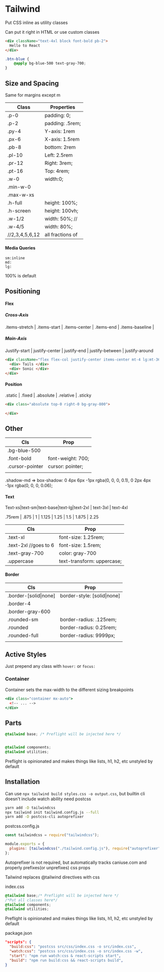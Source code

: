 # Tailwind

Put CSS inline as utility classes

Can put it right in HTML or use custom classes

```html
<div className="text-4xl block font-bold pb-2">
  Hello to React
</div>
```

```css
.btn-blue {
	@apply bg-blue-500 text-gray-700;
}
```

## Size and Spacing

Same for margins except m

| Class          | Properties       |
| -------------- | ---------------- |
| .p-0           | padding: 0;      |
| .p-2           | padding: .5rem;  |
| .py-4          | Y-axis: 1rem     |
| .px-6          | X-axis: 1.5rem   |
| .pb-8          | bottom: 2rem     |
| .pl-10         | Left: 2.5rem     |
| .pr-12         | Right: 3rem;     |
| .pt-16         | Top: 4rem;       |
| .w-0           | width:0;         |
| .min-w-0       |                  |
| .max-w-xs      |                  |
| .h-full        | height: 100%;    |
| .h-screen      | height: 100vh;   |
| .w-1/2         | width: 50%; //   |
| .w-4/5         | width: 80%;      |
| //2,3,4,5,6,12 | all fractions of |

#### Media Queries

```
sm:inline
md:
lg:
```

100% is default

## Positioning

#### Flex

##### Cross-Axis

.items-stretch  | .items-start  | .items-center  | .items-end  | .items-baseline  |

##### Main-Axis

Justify-start | justify-center | justify-end | justify-between | justify-around

```html
<div className="flex flex-col justify-center items-center mt-4 lg:mt-36 mb-20 lg:mb-28">
  <div> Tails </div>
  <div> Sonic </div>
</div>
```

#### Position

.static | .fixed | .absolute | .relative | .sticky

```html
<div class="absolute top-0 right-0 bg-gray-800">
  
</div>
```

## Other

| Cls             | Prop              |
| --------------- | ----------------- |
| .bg-blue-500    |                   |
| .font-bold      | font-weight: 700; |
| .cursor-pointer | cursor: pointer;  |
|                 |                   |

.shadow-md =>  box-shadow: 0 4px 6px -1px rgba(0, 0, 0, 0.1), 0 2px 4px -1px rgba(0, 0, 0, 0.06);

#### Text

Text-xs|text-sm|text-base|text-lg|text-2xl | text-3xl | text-4xl

.75rem | .875 | 1 | 1.125 | 1.25 | 1.5 | 1.875 | 2.25

| Cls                   | Prop                       |
| --------------------- | -------------------------- |
| .text-xl              | font-size: 1.25rem;        |
| .text-2xl //goes to 6 | font-size: 1.5rem;         |
| .text-gray-700        | color: gray-700            |
| .uppercase            | text-transform: uppercase; |

#### Border

| Cls                   | Prop                        |
| --------------------- | --------------------------- |
| .border-[solid\|none] | border-style: [solid\|none] |
| .border-4             |                             |
| .border-gray-600      |                             |
| .rounded-sm           | border-radius: .125rem;     |
| .rounded              | border-radius: 0.25rem;     |
| .rounded-full         | border-radius: 9999px;      |
|                       |                             |

## Active Styles

Just prepend any class with `hover:` or `focus:`

### Container

Container sets the max-width to the different sizing breakpoints

```jsx
<div class="container mx-auto">
  <!-- ... -->
</div>
```

## Parts

```css
@tailwind base; /* Preflight will be injected here */


@tailwind components;
@tailwind utilities;
```

Preflight is opinionated and makes things like lists, h1, h2, etc unstyled by default

## Installation

Can use `npx tailwind build styles.css -o output.css`, but builtin cli doesn't include watch ability need postcss

```bash
yarn add -D tailwindcss
npx tailwind init tailwind.config.js --full
yarn add -D postcss-cli autoprefixer
```

postcss.config.js

```js
const tailwindcss = require("tailwindcss");

module.exports = {
  plugins: [tailwindcss("./tailwind.config.js"), require("autoprefixer")]
};
```

Autoprefixer is not required, but automatically tracks caniuse.com and properly prefixes(or unprefixes) css props

Tailwind replaces @tailwind directives with css

index.css

```css
@tailwind base;/* Preflight will be injected here */
/*Put all classes here*/
@tailwind components;
@tailwind utilities;
```

Preflight is opinionated and makes things like lists, h1, h2, etc unstyled by default

package.json

```json
"scripts": {
  "build:css": "postcss src/css/index.css -o src/index.css",
  "watch:css": "postcss src/css/index.css -o src/index.css -w",
  "start": "npm run watch:css & react-scripts start",
  "build": "npm run build:css && react-scripts build",
}
```

#### 